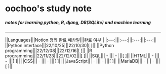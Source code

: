 oochoo's study note
=====================

##### notes for learning python, R, djang, DB(SQLite) and machine learning
* * *
||Languages|||Notion 정리 완료 예상일|||완료 여부||
|:---:|||:---:|||:---:|||:---:||
||Python interface|||22/10/25|||22/10/30|[ ]||
||Python programming|||22/12/08|||22/12/16|[ ]||
||R programming|||22/11/23|||22/12/02|||[ ]||
||SQL||| - ||| - |||[ ]||
||HTML||| - ||| - |||[ ]||
||CSS||| - ||| - |||[ ]||
||JavaScript||| - ||| - |||[ ]||
||MariaDB||| - ||| - |||[ ]||
